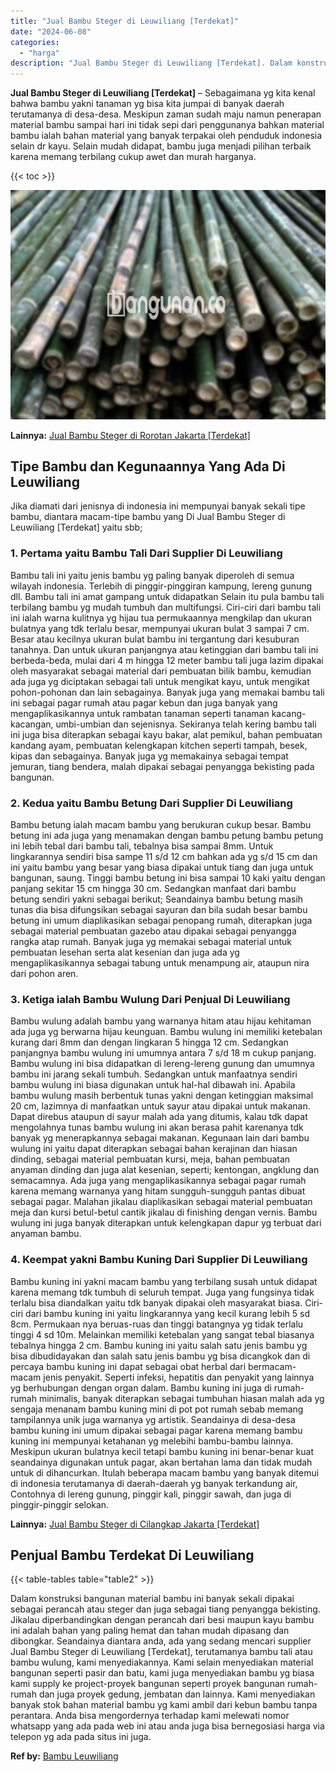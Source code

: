 ```yaml
---
title: "Jual Bambu Steger di Leuwiliang [Terdekat]"
date: "2024-06-08"
categories: 
  - "harga"
description: "Jual Bambu Steger di Leuwiliang [Terdekat]. Dalam konstruksi bangunan material bambu ini banyak sekali dipakai sebagai perancah atau steger dan juga sebagai..."
---
```


**Jual Bambu Steger di Leuwiliang \[Terdekat\]** – Sebagaimana yg kita kenal bahwa bambu yakni tanaman yg bisa kita jumpai di banyak daerah terutamanya di desa-desa. Meskipun zaman sudah maju namun penerapan material bambu sampai hari ini tidak sepi dari penggunanya bahkan material bambu ialah bahan material yang banyak terpakai oleh penduduk indonesia selain dr kayu. Selain mudah didapat, bambu juga menjadi pilihan terbaik karena memang terbilang cukup awet dan murah harganya.

{{< toc >}}

![Jual Bambu Steger di Leuwiliang [Terdekat]](/images/jual-bambu-tali-01.png)

**Lainnya:** [Jual Bambu Steger di Rorotan Jakarta \[Terdekat\]](https://bambu.bangunan.co/jual-bambu-steger-di-rorotan-jakarta-terdekat/)

## Tipe Bambu dan Kegunaannya Yang Ada Di Leuwiliang

Jika diamati dari jenisnya di indonesia ini mempunyai banyak sekali tipe bambu, diantara macam-tipe bambu yang Di Jual Bambu Steger di Leuwiliang \[Terdekat\] yaitu sbb;

### 1\. Pertama yaitu Bambu Tali Dari Supplier Di Leuwiliang

Bambu tali ini yaitu jenis bambu yg paling banyak diperoleh di semua wilayah indonesia. Terlebih di pinggir-pinggiran kampung, lereng gunung dll. Bambu tali ini amat gampang untuk didapatkan Selain itu pula bambu tali terbilang bambu yg mudah tumbuh dan multifungsi. Ciri-ciri dari bambu tali ini ialah warna kulitnya yg hijau tua permukaannya mengkilap dan ukuran bulatnya yang tdk terlalu besar, mempunyai ukuran bulat 3 sampai 7 cm. Besar atau kecilnya ukuran bulat bambu ini tergantung dari kesuburan tanahnya. Dan untuk ukuran panjangnya atau ketinggian dari bambu tali ini berbeda-beda, mulai dari 4 m hingga 12 meter bambu tali juga lazim dipakai oleh masyarakat sebagai material dari pembuatan bilik bambu, kemudian ada juga yg diciptakan sebagai tali untuk mengikat kayu, untuk mengikat pohon-pohonan dan lain sebagainya. Banyak juga yang memakai bambu tali ini sebagai pagar rumah atau pagar kebun dan juga banyak yang mengaplikasikannya untuk rambatan tanaman seperti tanaman kacang-kacangan, umbi-umbian dan sejenisnya. Sekiranya telah kering bambu tali ini juga bisa diterapkan sebagai kayu bakar, alat pemikul, bahan pembuatan kandang ayam, pembuatan kelengkapan kitchen seperti tampah, besek, kipas dan sebagainya. Banyak juga yg memakainya sebagai tempat jemuran, tiang bendera, malah dipakai sebagai penyangga bekisting pada bangunan.

### 2\. Kedua yaitu Bambu Betung Dari Supplier Di Leuwiliang

Bambu betung ialah macam bambu yang berukuran cukup besar. Bambu betung ini ada juga yang menamakan dengan bambu petung bambu petung ini lebih tebal dari bambu tali, tebalnya bisa sampai 8mm. Untuk lingkarannya sendiri bisa sampe 11 s/d 12 cm bahkan ada yg s/d 15 cm dan ini yaitu bambu yang besar yang biasa dipakai untuk tiang dan juga untuk bangunan, saung. Tinggi bambu betung ini bisa sampai 10 kaki yaitu dengan panjang sekitar 15 cm hingga 30 cm. Sedangkan manfaat dari bambu betung sendiri yakni sebagai berikut; Seandainya bambu betung masih tunas dia bisa difungsikan sebagai sayuran dan bila sudah besar bambu betung ini umum diaplikasikan sebagai penopang rumah, diterapkan juga sebagai material pembuatan gazebo atau dipakai sebagai penyangga rangka atap rumah. Banyak juga yg memakai sebagai material untuk pembuatan lesehan serta alat kesenian dan juga ada yg mengaplikasikannya sebagai tabung untuk menampung air, ataupun nira dari pohon aren.

### 3\. Ketiga ialah Bambu Wulung Dari Penjual Di Leuwiliang

Bambu wulung adalah bambu yang warnanya hitam atau hijau kehitaman ada juga yg berwarna hijau keunguan. Bambu wulung ini memiliki ketebalan kurang dari 8mm dan dengan lingkaran 5 hingga 12 cm. Sedangkan panjangnya bambu wulung ini umumnya antara 7 s/d 18 m cukup panjang. Bambu wulung ini bisa didapatkan di lereng-lereng gunung dan umumnya bambu ini jarang sekali tumbuh. Sedangkan untuk manfaatnya sendiri bambu wulung ini biasa digunakan untuk hal-hal dibawah ini. Apabila bambu wulung masih berbentuk tunas yakni dengan ketinggian maksimal 20 cm, lazimnya di manfaatkan untuk sayur atau dipakai untuk makanan. Dapat direbus ataupun di sayur malah ada yang ditumis, kalau tdk dapat mengolahnya tunas bambu wulung ini akan berasa pahit karenanya tdk banyak yg menerapkannya sebagai makanan. Kegunaan lain dari bambu wulung ini yaitu dapat diterapkan sebagai bahan kerajinan dan hiasan dinding, sebagai material pembuatan kursi, meja, bahan pembuatan anyaman dinding dan juga alat kesenian, seperti; kentongan, angklung dan semacamnya. Ada juga yang mengaplikasikannya sebagai pagar rumah karena memang warnanya yang hitam sungguh-sungguh pantas dibuat sebagai pagar. Malahan jikalau diaplikasikan sebagai material pembuatan meja dan kursi betul-betul cantik jikalau di finishing dengan vernis. Bambu wulung ini juga banyak diterapkan untuk kelengkapan dapur yg terbuat dari anyaman bambu.

### 4\. Keempat yakni Bambu Kuning Dari Supplier Di Leuwiliang

Bambu kuning ini yakni macam bambu yang terbilang susah untuk didapat karena memang tdk tumbuh di seluruh tempat. Juga yang fungsinya tidak terlalu bisa diandalkan yaitu tdk banyak dipakai oleh masyarakat biasa. Ciri-ciri dari bambu kuning ini yaitu lingkarannya yang kecil kurang lebih 5 sd 8cm. Permukaan nya beruas-ruas dan tinggi batangnya yg tidak terlalu tinggi 4 sd 10m. Melainkan memiliki ketebalan yang sangat tebal biasanya tebalnya hingga 2 cm. Bambu kuning ini yaitu salah satu jenis bambu yg bisa dibudidayakan dan salah satu jenis bambu yg bisa dicangkok dan di percaya bambu kuning ini dapat sebagai obat herbal dari bermacam-macam jenis penyakit. Seperti infeksi, hepatitis dan penyakit yang lainnya yg berhubungan dengan organ dalam. Bambu kuning ini juga di rumah-rumah minimalis, banyak diterapkan sebagai tumbuhan hiasan malah ada yg sengaja menanam bambu kuning mini di pot pot rumah sebab memang tampilannya unik juga warnanya yg artistik. Seandainya di desa-desa bambu kuning ini umum dipakai sebagai pagar karena memang bambu kuning ini mempunyai ketahanan yg melebihi bambu-bambu lainnya. Meskipun ukuran bulatnya kecil tetapi bambu kuning ini benar-benar kuat seandainya digunakan untuk pagar, akan bertahan lama dan tidak mudah untuk di dihancurkan. Itulah beberapa macam bambu yang banyak ditemui di indonesia terutamanya di daerah-daerah yg banyak terkandung air, Contohnya di lereng gunung, pinggir kali, pinggir sawah, dan juga di pinggir-pinggir selokan.

**Lainnya:** [Jual Bambu Steger di Cilangkap Jakarta \[Terdekat\]](https://bambu.bangunan.co/jual-bambu-steger-di-cilangkap-jakarta-terdekat/)

## Penjual Bambu Terdekat Di Leuwiliang

{{< table-tables table="table2" >}}

Dalam konstruksi bangunan material bambu ini banyak sekali dipakai sebagai perancah atau steger dan juga sebagai tiang penyangga bekisting. Jikalau diperbandingkan dengan perancah dari besi maupun kayu bambu ini adalah bahan yang paling hemat dan tahan mudah dipasang dan dibongkar. Seandainya diantara anda, ada yang sedang mencari supplier Jual Bambu Steger di Leuwiliang \[Terdekat\], terutamanya bambu tali atau bambu wulung, kami menyediakannya. Kami selain menyediakan material bangunan seperti pasir dan batu, kami juga menyediakan bambu yg biasa kami supply ke project-proyek bangunan seperti proyek bangunan rumah-rumah dan juga proyek gedung, jembatan dan lainnya. Kami menyediakan banyak stok bahan material bambu yg kami ambil dari kebun bambu tanpa perantara. Anda bisa mengordernya terhadap kami melewati nomor whatsapp yang ada pada web ini atau anda juga bisa bernegosiasi harga via telepon yg ada pada situs ini juga.

**Ref by:** [Bambu Leuwiliang](https://id.wikipedia.org/wiki/Bambu)
